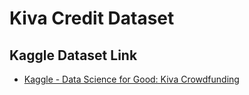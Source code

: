 # Kiva Credit Dataset

## Kaggle Dataset Link
* [Kaggle - Data Science for Good: Kiva Crowdfunding](https://www.kaggle.com/datasets/kiva/data-science-for-good-kiva-crowdfunding)
